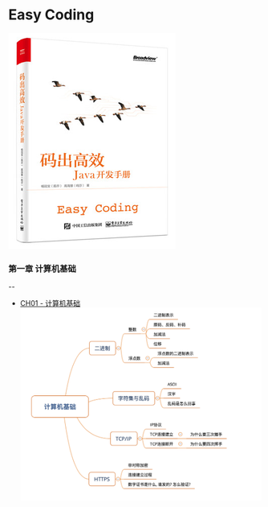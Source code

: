 # Easy Coding

![封面](./notes/cover.jpg)


### 第一章 计算机基础
--
* [CH01 - 计算机基础](./EasyCoding/notes/ch01.md)
![大纲](./notes/CH01-guideline.png)